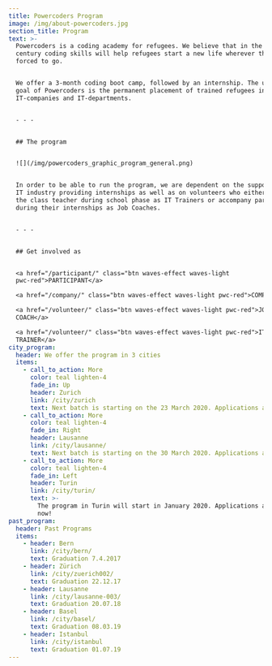 ```yaml
---
title: Powercoders Program
image: /img/about-powercoders.jpg
section_title: Program
text: >-
  Powercoders is a coding academy for refugees. We believe that in the 21st
  century coding skills will help refugees start a new life wherever they are
  forced to go.


  We offer a 3-month coding boot camp, followed by an internship. The ultimate
  goal of Powercoders is the permanent placement of trained refugees in
  IT-companies and IT-departments.


  - - -


  ## The program


  ![](/img/powercoders_graphic_program_general.png)


  In order to be able to run the program, we are dependent on the support of the
  IT industry providing internships as well as on volunteers who either support
  the class teacher during school phase as IT Trainers or accompany participants
  during their internships as Job Coaches.


  - - -


  ## Get involved as


  <a href="/participant/" class="btn waves-effect waves-light
  pwc-red">PARTICIPANT</a> 

  <a href="/company/" class="btn waves-effect waves-light pwc-red">COMPANY</a> 

  <a href="/volunteer/" class="btn waves-effect waves-light pwc-red">JOB
  COACH</a> 

  <a href="/volunteer/" class="btn waves-effect waves-light pwc-red">IT
  TRAINER</a>
city_program:
  header: We offer the program in 3 cities
  items:
    - call_to_action: More
      color: teal lighten-4
      fade_in: Up
      header: Zurich
      link: /city/zurich
      text: Next batch is starting on the 23 March 2020. Applications are open now.
    - call_to_action: More
      color: teal lighten-4
      fade_in: Right
      header: Lausanne
      link: /city/lausanne/
      text: Next batch is starting on the 30 March 2020. Applications are open now.
    - call_to_action: More
      color: teal lighten-4
      fade_in: Left
      header: Turin
      link: /city/turin/
      text: >-
        The program in Turin will start in January 2020. Applications are open
        now!
past_program:
  header: Past Programs
  items:
    - header: Bern
      link: /city/bern/
      text: Graduation 7.4.2017
    - header: Zürich
      link: /city/zuerich002/
      text: Graduation 22.12.17
    - header: Lausanne
      link: /city/lausanne-003/
      text: Graduation 20.07.18
    - header: Basel
      link: /city/basel/
      text: Graduation 08.03.19
    - header: Istanbul
      link: /city/istanbul
      text: Graduation 01.07.19
---
```


